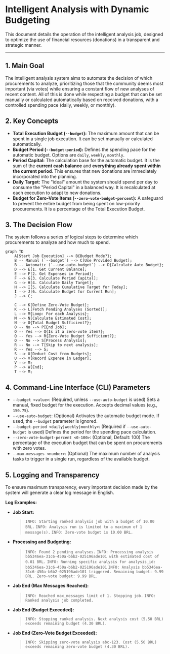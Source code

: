 # Intelligent Analysis with Dynamic Budgeting

This document details the operation of the intelligent analysis job, designed to optimize the use of financial resources (donations) in a transparent and strategic manner.

---

## 1. Main Goal

The intelligent analysis system aims to automate the decision of which procurements to analyze, prioritizing those that the community deems most important (via votes) while ensuring a constant flow of new analyses of recent content. All of this is done while respecting a budget that can be set manually or calculated automatically based on received donations, with a controlled spending pace (daily, weekly, or monthly).

## 2. Key Concepts

- **Total Execution Budget (`--budget`):** The maximum amount that can be spent in a single job execution. It can be set manually or calculated automatically.
- **Budget Period (`--budget-period`):** Defines the spending pace for the automatic budget. Options are `daily`, `weekly`, `monthly`.
- **Period Capital:** The calculation base for the automatic budget. It is the sum of the **current cash balance** and **everything already spent within the current period**. This ensures that new donations are immediately incorporated into the planning.
- **Daily Target:** The "ideal" amount the system should spend per day to consume the "Period Capital" in a balanced way. It is recalculated at each execution to adapt to new donations.
- **Budget for Zero-Vote Items (`--zero-vote-budget-percent`):** A safeguard to prevent the entire budget from being spent on low-priority procurements. It is a percentage of the Total Execution Budget.

## 3. The Decision Flow

The system follows a series of logical steps to determine which procurements to analyze and how much to spend.

```mermaid
graph TD
    A[Start Job Execution] --> B{Budget Mode?};
    B -- Manual (`--budget`) --> C[Use Provided Budget];
    B -- Automatic (`--use-auto-budget`) --> D{Calculate Auto Budget};
    D --> E[1. Get Current Balance];
    E --> F[2. Get Expenses in Period];
    F --> G[3. Calculate Period Capital];
    G --> H[4. Calculate Daily Target];
    H --> I[5. Calculate Cumulative Target for Today];
    I --> J[6. Calculate Budget for Current Run];
    J --> C;

    C --> K[Define Zero-Vote Budget];
    K --> L[Fetch Pending Analyses (Sorted)];
    L --> M{Loop: For each Analysis};
    M --> N[Calculate Estimated Cost];
    N --> O{Total Budget Sufficient?};
    O -- No --> P[End Job];
    O -- Yes --> Q{Is it a zero-vote item?};
    Q -- Yes --> R{Zero-Vote Budget Sufficient?};
    Q -- No --> S[Process Analysis];
    R -- No --> T[Skip to next analysis];
    R -- Yes --> S;
    S --> U[Deduct Cost from Budgets];
    U --> V[Record Expense in Ledger];
    V --> M;
    P --> W[End];
    T --> M;
```

## 4. Command-Line Interface (CLI) Parameters

- `--budget <value>`: (Required, unless `--use-auto-budget` is used) Sets a manual, fixed budget for the execution. Accepts decimal values (e.g., `150.75`).
- `--use-auto-budget`: (Optional) Activates the automatic budget mode. If used, the `--budget` parameter is ignored.
- `--budget-period <daily|weekly|monthly>`: (Required if `--use-auto-budget` is used) Defines the period for the spending pace calculation.
- `--zero-vote-budget-percent <0-100>`: (Optional, Default: 100) The percentage of the execution budget that can be spent on procurements with zero votes.
- `--max-messages <number>`: (Optional) The maximum number of analysis tasks to trigger in a single run, regardless of the available budget.

## 5. Logging and Transparency

To ensure maximum transparency, every important decision made by the system will generate a clear log message in English.

**Log Examples:**

- **Job Start:**
  > `INFO: Starting ranked analysis job with a budget of 10.00 BRL.`
  > `INFO: Analysis run is limited to a maximum of 1 message(s).`
  > `INFO: Zero-vote budget is 10.00 BRL.`
- **Processing and Budgeting:**
  > `INFO: Found 2 pending analyses.`
  > `INFO: Processing analysis bb5346ea-31c6-450a-b6b2-025196ade101 with estimated cost of 0.01 BRL.`
  > `INFO: Running specific analysis for analysis_id: bb5346ea-31c6-450a-b6b2-025196ade101`
  > `INFO: Analysis bb5346ea-31c6-450a-b6b2-025196ade101 triggered. Remaining budget: 9.99 BRL. Zero-vote budget: 9.99 BRL.`
- **Job End (Max Messages Reached):**
  > `INFO: Reached max_messages limit of 1. Stopping job.`
  > `INFO: Ranked analysis job completed.`
- **Job End (Budget Exceeded):**
  > `INFO: Stopping ranked analysis. Next analysis cost (5.50 BRL) exceeds remaining budget (4.30 BRL).`
- **Job End (Zero-Vote Budget Exceeded):**
  > `INFO: Skipping zero-vote analysis abc-123. Cost (5.50 BRL) exceeds remaining zero-vote budget (4.30 BRL).`
